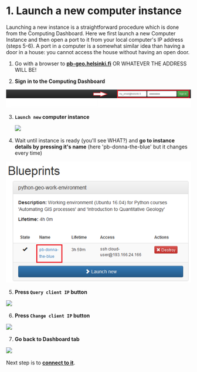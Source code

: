 # 1. Launch a new computer instance

Launching a new instance is a straightforward procedure which is done from the Computing Dashboard. 
Here we first launch a new Computer Instance and then open a port to it from your local computer's IP address (steps 5-6).
A port in a computer is a somewhat similar idea than 
having a door in a house: you cannot access the house without having an open door.

 1. Go with a browser to **[pb-geo.helsinki.fi](pb-geo.helsinki.fi)** OR WHATEVER THE ADDRESS WILL BE!
 
 2. **Sign in to the Computing Dashboard**
 
   ![Login to Computing Dashboard](img/7_log_in.PNG)
 
 3. **`Launch new` computer instance**
 
    <img src="https://github.com/Python-for-geo-people/Intro-to-Python-I/blob/master/img/8_launch_instance.PNG" width="500">
 
 4. Wait until instance is ready (you'll see WHAT?) and 
 **go to instance details by pressing it's name** 
 (here 'pb-donna-the-blue' but it changes every time)
 
   ![Go to instance details](img/9_go_to_instance_details.PNG)
  
 5. **Press `Query client IP` button**
 
   <img src="https://github.com/Python-for-geo-people/Intro-to-Python-I/blob/master/img/10_query_client_IP.PNG" width="500">
    
 6. **Press `Change client IP` button**
 
   <img src="https://github.com/Python-for-geo-people/Intro-to-Python-I/blob/master/img/11_change_client_IP.PNG" width="500">
 
 7. **Go back to Dashboard tab**
 
   <img src="https://github.com/Python-for-geo-people/Intro-to-Python-I/blob/master/img/12_go_back_to_dashboard.PNG" width="500">
     
Next step is to **[connect to it](connect-to-instance.md)**.